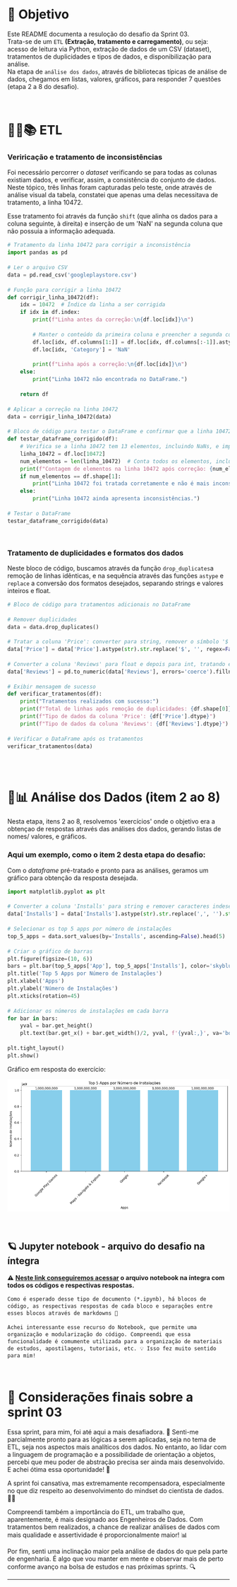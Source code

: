 
# 🎯 Objetivo

Este README documenta a resuloção do desafio da Sprint 03.  
Trata-se de um `ETL` **(Extração, tratamento e carregamento)**, ou seja: acesso de leitura via Python, extração de dados de um CSV (dataset), tratamentos de duplicidades e tipos de dados, e disponibilização para análise.  
Na etapa de `análise dos dados`, através de bibliotecas típicas de análise de dados, chegamos em listas, valores, gráficos, para responder 7 questões (etapa 2 a 8 do desafio). 

<br/>

# 🎲📝📚 ETL

### Veriricação e tratamento de inconsistências

Foi necessário percorrer o *dataset* verificando se para todas as colunas existiam dados, e verificar, assim, a consistência do conjunto de dados. Neste tópico, três linhas foram capturadas pelo teste, onde através de análise visual da tabela, constatei que apenas uma delas necessitava de tratamento, a linha 10472.

Esse tratamento foi através da função `shift` (que alinha os dados para a coluna seguinte, à direita) e inserção de um 'NaN' na segunda coluna que não possuia a informação adequada.

```python
# Tratamento da linha 10472 para corrigir a inconsistência
import pandas as pd

# Ler o arquivo CSV
data = pd.read_csv('googleplaystore.csv')

# Função para corrigir a linha 10472
def corrigir_linha_10472(df):
    idx = 10472  # Índice da linha a ser corrigida
    if idx in df.index:
        print(f"Linha antes da correção:\n{df.loc[idx]}\n")
        
        # Manter o conteúdo da primeira coluna e preencher a segunda com 'NaN'
        df.loc[idx, df.columns[1:]] = df.loc[idx, df.columns[:-1]].astype(str).shift(1)
        df.loc[idx, 'Category'] = 'NaN'
        
        print(f"Linha após a correção:\n{df.loc[idx]}\n")
    else:
        print("Linha 10472 não encontrada no DataFrame.")
    
    return df

# Aplicar a correção na linha 10472
data = corrigir_linha_10472(data)

# Bloco de código para testar o DataFrame e confirmar que a linha 10472 foi tratada
def testar_dataframe_corrigido(df):
    # Verifica se a linha 10472 tem 13 elementos, incluindo NaNs, e imprime um resumo
    linha_10472 = df.loc[10472]
    num_elementos = len(linha_10472)  # Conta todos os elementos, incluindo NaNs
    print(f"Contagem de elementos na linha 10472 após correção: {num_elementos}")
    if num_elementos == df.shape[1]:
        print("Linha 10472 foi tratada corretamente e não é mais inconsistente.")
    else:
        print("Linha 10472 ainda apresenta inconsistências.")

# Testar o DataFrame
testar_dataframe_corrigido(data)
```
<br/>


### Tratamento de duplicidades e formatos dos dados

Neste bloco de código, buscamos através da função `drop_duplicates`a remoção de linhas idênticas, e na sequência através das funções `astype` e `replace` a conversão dos formatos desejados, separando strings e valores inteiros e float.

``` python
# Bloco de código para tratamentos adicionais no DataFrame

# Remover duplicidades
data = data.drop_duplicates()

# Tratar a coluna 'Price': converter para string, remover o símbolo '$' e converter para float
data['Price'] = data['Price'].astype(str).str.replace('$', '', regex=False).astype(float)

# Converter a coluna 'Reviews' para float e depois para int, tratando erros
data['Reviews'] = pd.to_numeric(data['Reviews'], errors='coerce').fillna(0).astype(int)

# Exibir mensagem de sucesso
def verificar_tratamentos(df):
    print("Tratamentos realizados com sucesso:")
    print(f"Total de linhas após remoção de duplicidades: {df.shape[0]}")
    print(f"Tipo de dados da coluna 'Price': {df['Price'].dtype}")
    print(f"Tipo de dados da coluna 'Reviews': {df['Reviews'].dtype}")

# Verificar o DataFrame após os tratamentos
verificar_tratamentos(data)
```
<br/>
<br/>


# 🔎📊 Análise dos Dados (item 2 ao 8)

Nesta etapa, itens 2 ao 8, resolvemos 'exercícios' onde o objetivo era a obtençao de respostas através das análises dos dados, gerando listas de nomes/ valores, e gráficos.

### Aqui um exemplo, como o item 2 desta etapa do desafio:
Com o *dataframe* pré-tratado e pronto para as análises, geramos um gráfico para obtenção da resposta desejada.

```python
import matplotlib.pyplot as plt

# Converter a coluna 'Installs' para string e remover caracteres indesejados apenas se necessário
data['Installs'] = data['Installs'].astype(str).str.replace(',', '').str.replace('+', '').astype(int)

# Selecionar os top 5 apps por número de instalações
top_5_apps = data.sort_values(by='Installs', ascending=False).head(5)

# Criar o gráfico de barras
plt.figure(figsize=(10, 6))
bars = plt.bar(top_5_apps['App'], top_5_apps['Installs'], color='skyblue')
plt.title('Top 5 Apps por Número de Instalações')
plt.xlabel('Apps')
plt.ylabel('Número de Instalações')
plt.xticks(rotation=45)

# Adicionar os números de instalações em cada barra
for bar in bars:
    yval = bar.get_height()
    plt.text(bar.get_x() + bar.get_width()/2, yval, f'{yval:,}', va='bottom', ha='center')

plt.tight_layout()
plt.show()
```
Gráfico em resposta do exercício:

![Gráfico gerado](../evidencias/ev_desafio/ex2.png)

<br/>

## 🪐 Jupyter notebook - arquivo do desafio na íntegra

⚠️ **[Neste link conseguiremos acessar](/PB-FELIPE-REIS/Sprint03/Desafio/desafio.ipynb) o arquivo notebook na íntegra com todos os códigos e respectivas respostas.**
<br/>

    Como é esperado desse tipo de documento (*.ipynb), há blocos de código, as respectivas respostas de cada bloco e separações entre esses blocos através de markdowns 📝  

    Achei interessante esse recurso do Notebook, que permite uma organização e modularização do código. Compreendi que essa funcionalidade é comumente utilizada para a organização de materiais de estudos, apostilagens, tutoriais, etc. 💡 Isso fez muito sentido para mim! 

<br/>

# 📌 Considerações finais sobre a sprint 03

Essa sprint, para mim, foi até aqui a mais desafiadora. 💪
Senti-me parcialmente pronto para as lógicas a serem aplicadas, seja no tema de ETL, seja nos aspectos mais analíticos dos dados. No entanto, ao lidar com a linguagem de programação e a possibilidade de orientação a objetos, percebi que meu poder de abstração precisa ser ainda mais desenvolvido. E achei ótima essa oportunidade! 🌱

A sprint foi cansativa, mas extremamente recompensadora, especialmente no que diz respeito ao desenvolvimento do mindset do cientista de dados. 🧠✨

Compreendi também a importância do ETL, um trabalho que, aparentemente, é mais designado aos Engenheiros de Dados. Com tratamentos bem realizados, a chance de realizar análises de dados com mais qualidade e assertividade é proporcionalmente maior! 📊

Por fim, senti uma inclinação maior pela análise de dados do que pela parte de engenharia. É algo que vou manter em mente e observar mais de perto conforme avanço na bolsa de estudos e nas próximas sprints. 🔍

---